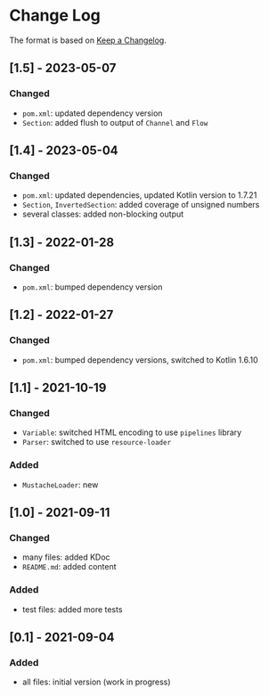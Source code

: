 # Change Log

The format is based on [Keep a Changelog](http://keepachangelog.com/).

## [1.5] - 2023-05-07
### Changed
- `pom.xml`: updated dependency version
- `Section`: added flush to output of `Channel` and `Flow`

## [1.4] - 2023-05-04
### Changed
- `pom.xml`: updated dependencies, updated Kotlin version to 1.7.21
- `Section`, `InvertedSection`: added coverage of unsigned numbers
- several classes: added non-blocking output

## [1.3] - 2022-01-28
### Changed
- `pom.xml`: bumped dependency version

## [1.2] - 2022-01-27
### Changed
- `pom.xml`: bumped dependency versions, switched to Kotlin 1.6.10

## [1.1] - 2021-10-19
### Changed
- `Variable`: switched HTML encoding to use `pipelines` library
- `Parser`: switched to use `resource-loader`
### Added
- `MustacheLoader`: new

## [1.0] - 2021-09-11
### Changed
- many files: added KDoc
- `README.md`: added content
### Added
- test files: added more tests

## [0.1] - 2021-09-04
### Added
- all files: initial version (work in progress)
